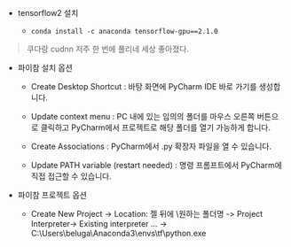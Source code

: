 
- tensorflow2 설치
  
  
  - `conda install -c anaconda tensorflow-gpu==2.1.0`
> 쿠다랑 cudnn 저주 한 번에 풀리네 세상 좋아졌다.

  

- 파이참 설치 옵션
  
  - Create Desktop Shortcut : 바탕 화면에 PyCharm IDE 바로 가기를 생성합니다.
  
  - Update context menu : PC 내에 있는 임의의 폴더를 마우스 오른쪽 버튼으로 클릭하고 PyCharm에서 프로젝트로 해당 폴더를 열기 가능하게 합니다.
  
  - Create Associations : PyCharm에서 .py 확장자 파일을 열 수 있습니다.
  
  - Update PATH variable (restart needed) : 명령 프롬프트에서 PyCharm에 직접 접근할 수 있습니다.
  
    
  
- 파이참 프로젝트 옵션

  - Create New Project -> Location: 젤 뒤에 \원하는 폴더명 -> Project Interpreter-> Existing interpreter ... -> C:\Users\beluga\Anaconda3\envs\tf\python.exe

